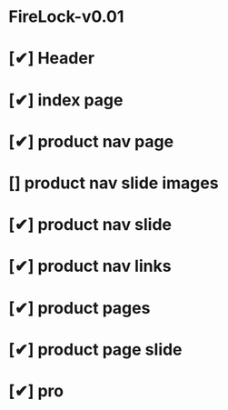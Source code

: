 # FireLock-v0.01

# [✔] Header
# [✔] index page
# [✔] product nav page
# [] product nav slide images
# [✔] product nav slide
# [✔] product nav links 
# [✔] product pages 
# [✔] product page slide
# [✔] pro

